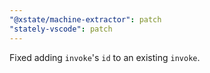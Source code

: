 ```yaml
---
"@xstate/machine-extractor": patch
"stately-vscode": patch
---
```


Fixed adding `invoke`'s `id` to an existing `invoke`.
